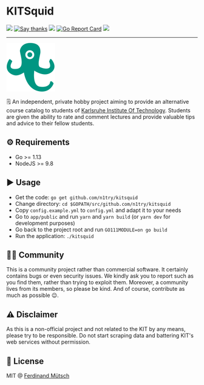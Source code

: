 # KITSquid

[![](http://img.shields.io/liberapay/receives/muety.svg?logo=liberapay&style=flat-square)](https://liberapay.com/muety/)
[![Say thanks](https://img.shields.io/badge/SayThanks.io-%E2%98%BC-1EAEDB.svg?style=flat-square)](https://saythanks.io/to/n1try)
![](https://img.shields.io/github/license/muety/kitsquid?style=flat-square)
[![Go Report Card](https://goreportcard.com/badge/github.com/muety/kitsquid?style=flat-square)](https://goreportcard.com/report/github.com/muety/kitsquid)
[![](https://img.shields.io/website.svg?url=https%3A%2F%2Fkitsquid.de%2Fhealth&style=flat-square)](https://kitsquid.de)

---

<img src="app/public/assets/images/squid_green.png" width="128">

🗒 An independent, private hobby project aiming to provide an alternative course catalog to students of [Karlsruhe Institute Of Technology](https://kit.edu). Students are given the ability to rate and comment lectures and provide valuable tips and advice to their fellow students. 

## ⚙️ Requirements
* Go >= 1.13
* NodeJS >= 9.8

## ▶️ Usage
* Get the code: `go get github.com/n1try/kitsquid`
* Change directory: `cd $GOPATH/src/github.com/n1try/kitsquid`
* Copy `config.example.yml` to `config.yml` and adapt it to your needs
* Go to `app/public` and run `yarn` and `yarn build` (or `yarn dev` for development purposes) 
* Go back to the project root and run `GO111MODULE=on go build`
* Run the application: `./kitsquid`

## 👩‍🎓 Community
This is a community project rather than commercial software. It certainly contains bugs or even security issues. We kindly ask you to report such as you find them, rather than trying to exploit them. Moreover, a community lives from its members, so please be kind. And of course, contribute as much as possible 😉.

## ⚠️ Disclaimer
As this is a non-official project and not related to the KIT by any means, please try to be responsible. Do not start scraping data and battering KIT's web services without permission. 

## 📓 License
MIT @ [Ferdinand Mütsch](https://muetsch.io)
